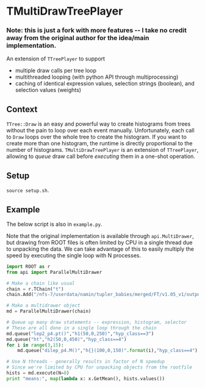 # TMultiDrawTreePlayer

### Note: this is just a fork with more features -- I take no credit away from the original author for the idea/main implementation.

An extension of ``TTreePlayer`` to support 
* multiple draw calls per tree loop
* multithreaded looping (with python API through multiprocessing)
* caching of identical expression values, selection strings (boolean), and selection values (weights)

## Context

``TTree::Draw`` is an easy and powerful way to create histograms from trees without the pain to loop over each event manually. Unfortunately, each call to ``Draw`` loops over the whole tree to create the histogram. If you want to create more than one histogram, the runtime is directly proportional to the number of histograms.
``TMultiDrawTreePlayer`` is an extension of ``TTreePlayer``, allowing to *queue* draw call before *executing* them in a one-shot operation.

## Setup

`source setup.sh`.

## Example

The below script is also in `example.py`.

Note that the original implementation is available through `api.MultiDrawer`, but drawing from ROOT files is often limited
by CPU in a single thread due to unpacking the data. We can take advantage of this to easily multiply the speed by
executing the single loop with N processes.

```python
import ROOT as r
from api import ParallelMultiDrawer

# Make a chain like usual
chain = r.TChain("t")
chain.Add("/nfs-7/userdata/namin/tupler_babies/merged/FT/v1.05_v1/output/DY_high.root")

# Make a multidrawer object
md = ParallelMultiDrawer(chain)

# Queue up many draw statements -- expression, histogram, selector
# These are all done in a single loop through the chain
md.queue("lep2_p4.pt()","h1(50,0,250)","hyp_class==3")
md.queue("ht","h2(50,0,450)","hyp_class==4")
for i in range(3,15):
    md.queue("dilep_p4.M()","h{}(100,0,150)".format(i),"hyp_class==4")

# Use N threads - generally results in factor of N speedup
# Since we're limited by CPU for unpacking objects from the rootfile
hists = md.execute(N=8)
print "means:", map(lambda x: x.GetMean(), hists.values())
```



